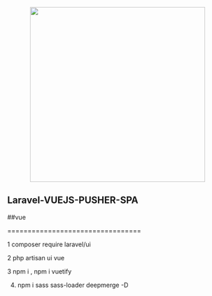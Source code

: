 <p align="center"><a href="https://laravel.com" target="_blank"><img src="https://raw.githubusercontent.com/laravel/art/master/logo-lockup/5%20SVG/2%20CMYK/1%20Full%20Color/laravel-logolockup-cmyk-red.svg" width="400"></a></p>



## Laravel-VUEJS-PUSHER-SPA

   ##vue

=================================
    
1    composer require laravel/ui

2 php artisan ui vue

3 npm i , npm i vuetify

4. npm i sass sass-loader deepmerge -D



